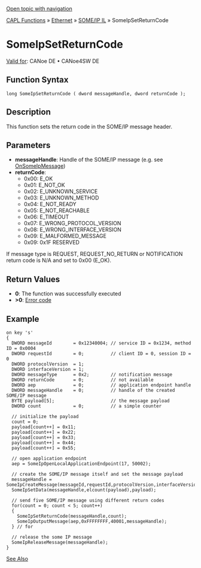 [Open topic with navigation](../../../../../../CANoeDEFamily.htm#Topics/CAPLFunctions/IP/SOMEIPIL/Functions/CAPLfunctionSomeIpSetReturnCode.md)

[CAPL Functions](../../../CAPLfunctions.md) » [Ethernet](../../CAPLEthernetStartPage.md) » [SOME/IP IL](../CAPLfunctionsSomeIPILOverview.md) » SomeIpSetReturnCode

# SomeIpSetReturnCode

[Valid for](../../../../Shared/FeatureAvailability.md):  CANoe DE • CANoe4SW DE

## Function Syntax

```plaintext
long SomeIpSetReturnCode ( dword messageHandle, dword returnCode );
```

## Description

This function sets the return code in the SOME/IP message header.

## Parameters

- **messageHandle**: Handle of the SOME/IP message (e.g. see [OnSomeIpMessage](CAPLfunctionOnSomeIpMessage.md))
- **returnCode**:
  - 0x00: E_OK
  - 0x01: E_NOT_OK
  - 0x02: E_UNKNOWN_SERVICE
  - 0x03: E_UNKNOWN_METHOD
  - 0x04: E_NOT_READY
  - 0x05: E_NOT_REACHABLE
  - 0x06: E_TIMEOUT
  - 0x07: E_WRONG_PROTOCOL_VERSION
  - 0x08: E_WRONG_INTERFACE_VERSION
  - 0x09: E_MALFORMED_MESSAGE
  - 0x09: 0x1F RESERVED

If message type is REQUEST, REQUEST_NO_RETURN or NOTIFICATION return code is N/A and set to 0x00 (E_OK).

## Return Values

- **0**: The function was successfully executed
- **>0**: [Error code](../../CAPLfunctionsSOMEIPILErrorCodes.md)

## Example

```plaintext
on key 's'
{
  DWORD messageId        = 0x12340004; // service ID = 0x1234, method ID = 0x0004
  DWORD requestId        = 0;          // client ID = 0, session ID = 0
  DWORD protocolVersion  = 1;
  DWORD interfaceVersion = 1;
  DWORD messageType      = 0x2;        // notification message
  DWORD returnCode       = 0;          // not available
  DWORD aep              = 0;          // application endpoint handle
  DWORD messageHandle    = 0;          // handle of the created SOME/IP message
  BYTE payload[5];                     // the message payload
  DWORD count            = 0;          // a simple counter

  // initialize the payload
  count = 0;
  payload[count++] = 0x11;
  payload[count++] = 0x22;
  payload[count++] = 0x33;
  payload[count++] = 0x44;
  payload[count++] = 0x55;

  // open application endpoint
  aep = SomeIpOpenLocalApplicationEndpoint(17, 50002);

  // create the SOME/IP message itself and set the message payload
  messageHandle = SomeIpCreateMessage(messageId,requestId,protocolVersion,interfaceVersion,messageType,returnCode);
  SomeIpSetData(messageHandle,elcount(payload),payload);

  // send five SOME/IP message using different return codes
  for(count = 0; count < 5; count++)
  {
    SomeIpSetReturnCode(messageHandle,count);
    SomeIpOutputMessage(aep,0xFFFFFFFF,40001,messageHandle);
  } // for

  // release the some IP message
  SomeIpReleaseMessage(messageHandle);
}
```

[See Also](javascript:void(0);)

